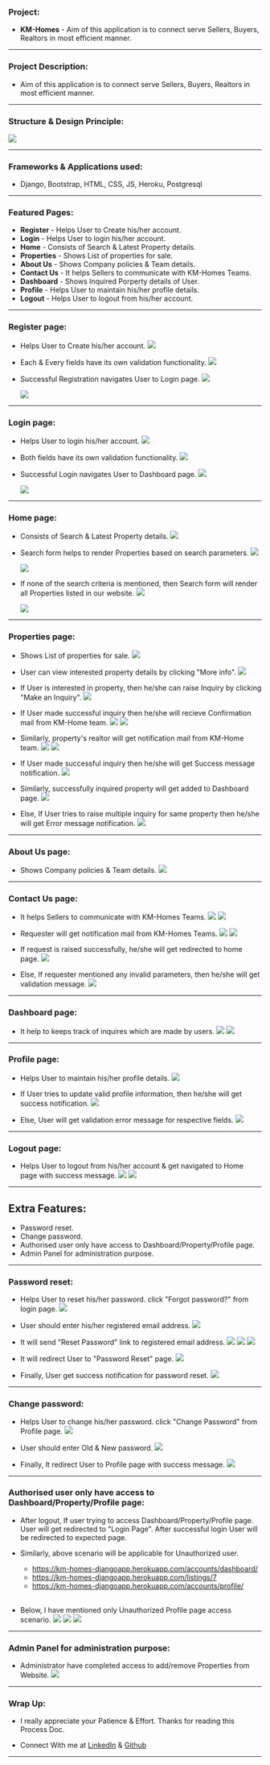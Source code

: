 ### Project:
* **KM-Homes** - Aim of this application is to connect serve Sellers, Buyers, Realtors in most efficient manner.
---
### Project Description:
* Aim of this application is to connect serve Sellers, Buyers, Realtors in most efficient manner.
---
### Structure & Design Principle:    
<img src='read_me_images/design_principle.jpg'/>

---
### Frameworks & Applications used:
* Django, Bootstrap, HTML, CSS, JS, Heroku, Postgresql
---
### Featured Pages:
* **Register** - Helps User to Create his/her account.
* **Login** - Helps User to login his/her account.
* **Home** - Consists of Search & Latest Property details.
* **Properties** - Shows List of properties for sale.
* **About Us** - Shows Company policies & Team details.
* **Contact Us** - It helps Sellers to communicate with KM-Homes Teams.
* **Dashboard** - Shows Inquired Porperty details of User.
* **Profile** - Helps User to maintain his/her profile details.
* **Logout** - Helps User to logout from his/her account.
---
### Register page:
* Helps User to Create his/her account.
    <img src='read_me_images/registration/reg1.png'/>
    <br>

* Each & Every fields have its own validation functionality.
    <img src='read_me_images/registration/reg_v.png'/>
    <br>
    
* Successful Registration navigates User to Login page.
    <img src='read_me_images/registration/reg2.png'/>

    <img src='read_me_images/registration/reg3.png'/>

---
### Login page:
* Helps User to login his/her account.
    <img src='read_me_images/login/login1.png'/>
    <br>

* Both fields have its own validation functionality.
    <img src='read_me_images/login/login_v.png'/>
    <br>

* Successful Login navigates User to Dashboard page.
    <img src='read_me_images/login/login2.png'/>

    <img src='read_me_images/login/login3.png'/>

---
### Home page:
* Consists of Search & Latest Property details.
    <img src='read_me_images/home/1.png'/>
    <br>

* Search form helps to render Properties based on search parameters.
    <img src='read_me_images/home/2.png'/>

    <img src='read_me_images/home/3.png'/>
    <br>

* If none of the search criteria is mentioned, then Search form will render all Properties listed in our website.
    <img src='read_me_images/home/4.png'/>

    <img src='read_me_images/home/5.png'/>

---
### Properties page:
* Shows List of properties for sale.
    <img src='read_me_images/properties/1.png'/>
    <br>

* User can view interested property details by clicking "More info".
    <img src='read_me_images/properties/2.png'/>
    <br>

* If User is interested in property, then he/she can raise Inquiry by clicking "Make an Inquiry".
    <img src='read_me_images/properties/3.png'/>
    <br>

* If User made successful inquiry then he/she will recieve Confirmation mail from KM-Home team.
    <img src='read_me_images/properties/5.png'/>
    <img src='read_me_images/properties/6.png'/>
    <br>

* Similarly, property's realtor will get notification mail from KM-Home team.
    <img src='read_me_images/properties/7.png'/>
    <img src='read_me_images/properties/8.png'/>
    <br>

* If User made successful inquiry then he/she will get Success message notification.
    <img src='read_me_images/properties/success.png'/>
    <br>

* Similarly, successfully inquired property will get added to Dashboard page.
    <img src='read_me_images/properties/9.png'/>
    <br>

* Else, If User tries to raise multiple inquiry for same property then he/she will get Error message notification.
    <img src='read_me_images/properties/fail.png'/>

---
### About Us page:
* Shows Company policies & Team details.
    <img src='read_me_images/basic_pages/about.png'/>
---
### Contact Us page:
* It helps Sellers to communicate with KM-Homes Teams.
    <img src='read_me_images/contact_us/1.png'/>
    <img src='read_me_images/contact_us/2.png'/>
    <br>

* Requester will get notification mail from KM-Homes Teams. 
    <img src='read_me_images/contact_us/3.jpg'/>
    <img src='read_me_images/contact_us/4.png'/>
    <br>

* If request is raised successfully, he/she will get redirected to home page.
    <img src='read_me_images/contact_us/5.png'/>
    <br>

* Else, If requester mentioned any invalid parameters, then he/she will get validation message.
    <img src='read_me_images/contact_us/fail.png'/>
---
### Dashboard page:
* It help to keeps track of inquires which are made by users.
    <img src='read_me_images/dashboard/1.png'/>
    <img src='read_me_images/dashboard/2.png'/>
---
### Profile page:
* Helps User to maintain his/her profile details. 
    <img src='read_me_images/profile/1.png'/>
    <br>

* If User tries to update valid profile information, then he/she will get success notification. 
    <img src='read_me_images/profile/2.png'/>
    <br>

* Else, User will get validation error message for respective fields.
    <img src='read_me_images/profile/3.png'/>
---
### Logout page:
* Helps User to logout from his/her account & get navigated to Home page with success message.
    <img src='read_me_images/logout/1.png'/>
    <img src='read_me_images/logout/2.png'/>

---
## Extra Features:

* Password reset.
* Change password.
* Authorised user only have access to Dashboard/Property/Profile page.
* Admin Panel for administration purpose.
---
### Password reset:
* Helps User to reset his/her password. click "Forgot password?" from login page.
    <img src='read_me_images/reset_pwd/1.png'/>
    <br>

* User should enter his/her registered email address.
    <img src='read_me_images/reset_pwd/2.png'/>
    <br>

* It will send "Reset Password" link to registered email address.
    <img src='read_me_images/reset_pwd/3.png'/>
    <img src='read_me_images/reset_pwd/4.png'/>
    <img src='read_me_images/reset_pwd/5.png'/>
    <br>

* It will redirect User to "Password Reset" page.
    <img src='read_me_images/reset_pwd/6.png'/>
    <br>

* Finally, User get success notification for password reset.
    <img src='read_me_images/reset_pwd/7.png'/>
---
### Change password:

* Helps User to change his/her password. click "Change Password" from Profile page.
    <img src='read_me_images/change_pwd/1.png'/>
    <br>

* User should enter Old & New password.
    <img src='read_me_images/change_pwd/2.png'/>
    <br>

* Finally, It redirect User to Profile page with success message.
    <img src='read_me_images/change_pwd/3.png'/>
---
### Authorised user only have access to Dashboard/Property/Profile page:

* After logout, If user trying to access Dashboard/Property/Profile page. User will get redirected to "Login Page". After successful login User will be redirected to expected page.
    <br>

* Similarly, above scenario will be applicable for Unauthorized user.

    * https://km-homes-djangoapp.herokuapp.com/accounts/dashboard/
    * https://km-homes-djangoapp.herokuapp.com/listings/7
    * https://km-homes-djangoapp.herokuapp.com/accounts/profile/
    <br>

* Below, I have mentioned only Unauthorized Profile page access scenario.
    <img src='read_me_images/unauth_protection/1.png'/>
    <img src='read_me_images/unauth_protection/2.png'/>
    <img src='read_me_images/unauth_protection/3.png'/>
---

### Admin Panel for administration purpose:

* Administrator have completed access to add/remove Properties from Website.
    <img src='read_me_images/basic_pages/admin.png'/>
---

### Wrap Up:

* I really appreciate your Patience & Effort. Thanks for reading this Process Doc.

* Connect With me at [LinkedIn](https://www.linkedin.com/in/karthikeyan-m-576336240/) & [Github](https://github.com/developer-karthikeyan)

---
